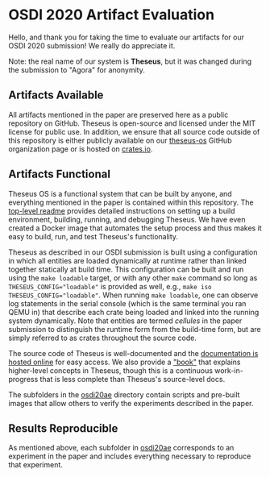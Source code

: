 # OSDI 2020 Artifact Evaluation

Hello, and thank you for taking the time to evaluate our artifacts for our OSDI 2020 submission! We really do appreciate it.  

Note: the real name of our system is **Theseus**, but it was changed during the submission to "Agora" for anonymity.

## Artifacts Available
All artifacts mentioned in the paper are preserved here as a public repository on GitHub.
Theseus is open-source and licensed under the MIT license for public use.
In addition, we ensure that all source code outside of this repository is either publicly available on our [theseus-os](https://github.com/theseus-os) GitHub organization page or is hosted on [crates.io](https://crates.io/).

## Artifacts Functional
Theseus OS is a functional system that can be built by anyone, and everything mentioned in the paper is contained within this repository. 
The [top-level readme](../README.md) provides detailed instructions on setting up a build environment, building, running, and debugging Theseus.
We have even created a Docker image that automates the setup process and thus makes it easy to build, run, and test Theseus's functionality.

Theseus as described in our OSDI submission is built using a configuration in which all entities are loaded dynamically at runtime rather than linked together statically at build time.
This configuration can be built and run using the `make loadable` target, or with any other `make` command so long as `THESEUS_CONFIG="loadable"` is provided as well, e.g., `make iso THESEUS_CONFIG="loadable"`. 
When running `make loadable`, one can observe log statements in the serial console (which is the same terminal you ran QEMU in) that describe each crate being loaded and linked into the running system dynamically.
Note that entities are termed *cellules* in the paper submission to distinguish the runtime form from the build-time form, but are simply referred to as crates throughout the source code. 


The source code of Theseus is well-documented and the [documentation is hosted online](https://theseus-os.github.io/Theseus/) for easy access.
We also provide a ["book"](https://theseus-os.github.io/Theseus/book/index.html) that explains higher-level concepts in Theseus, though this is a continuous work-in-progress that is less complete than Theseus's source-level docs. 

The subfolders in the [osdi20ae](../osdi20ae) directory contain scripts and pre-built images that allow others to verify the experiments described in the paper. 

## Results Reproducible 
As mentioned above, each subfolder in [osdi20ae](../osdi20ae) corresponds to an experiment in the paper and includes everything necessary to reproduce that experiment. 
